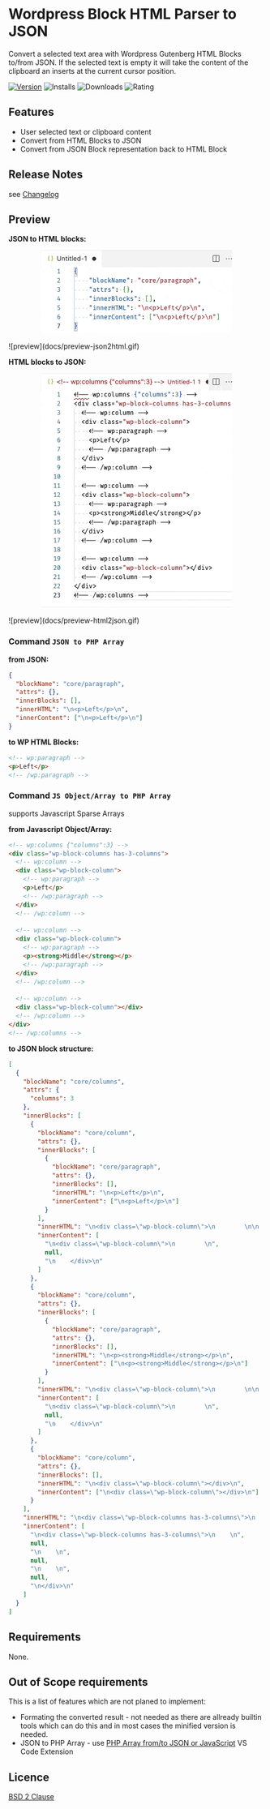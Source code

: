 # Wordpress Block HTML Parser to JSON

Convert a selected text area with Wordpress Gutenberg HTML Blocks to/from JSON.
If the selected text is empty it will take the content of the clipboard an inserts at the current cursor position.

[![Version](https://img.shields.io/visual-studio-marketplace/v/heissenbergerlab.wp-blocks-to-json?style=for-the-badge&logo=visual-studio-code)](https://marketplace.visualstudio.com/items?itemName=heissenbergerlab.wp-blocks-to-json) ![Installs](https://img.shields.io/visual-studio-marketplace/i/heissenbergerlab.wp-blocks-to-json?style=for-the-badge) ![Downloads](https://img.shields.io/visual-studio-marketplace/d/heissenbergerlab.wp-blocks-to-json?style=for-the-badge) ![Rating](https://img.shields.io/visual-studio-marketplace/r/heissenbergerlab.wp-blocks-to-json?style=for-the-badge)

## Features

- User selected text or clipboard content
- Convert from HTML Blocks to JSON
- Convert from JSON Block representation back to HTML Block

## Release Notes

see [Changelog](https://github.com/aheissenberger/wp-blocks-to-json-vscode/raw/main/CHANGELOG.md)

## Preview

**JSON to HTML blocks:**

<p align="center">
  <img src="https://github.com/aheissenberger/wp-blocks-to-json-vscode/raw/main/docs/preview-json2html.gif" alt="preview">
</p>
![preview](docs/preview-json2html.gif)

**HTML blocks to JSON:**

<p align="center">
  <img src="https://github.com/aheissenberger/wp-blocks-to-json-vscode/raw/main/docs/preview-html2json.gif" alt="preview">
</p>
![preview](docs/preview-html2json.gif)

### Command `JSON to PHP Array`

**from JSON:**

```json
{
  "blockName": "core/paragraph",
  "attrs": {},
  "innerBlocks": [],
  "innerHTML": "\n<p>Left</p>\n",
  "innerContent": ["\n<p>Left</p>\n"]
}
```

**to WP HTML Blocks:**

```html
<!-- wp:paragraph -->
<p>Left</p>
<!-- /wp:paragraph -->
```

### Command `JS Object/Array to PHP Array`

supports Javascript Sparse Arrays

**from Javascript Object/Array:**

```html
<!-- wp:columns {"columns":3} -->
<div class="wp-block-columns has-3-columns">
  <!-- wp:column -->
  <div class="wp-block-column">
    <!-- wp:paragraph -->
    <p>Left</p>
    <!-- /wp:paragraph -->
  </div>
  <!-- /wp:column -->

  <!-- wp:column -->
  <div class="wp-block-column">
    <!-- wp:paragraph -->
    <p><strong>Middle</strong></p>
    <!-- /wp:paragraph -->
  </div>
  <!-- /wp:column -->

  <!-- wp:column -->
  <div class="wp-block-column"></div>
  <!-- /wp:column -->
</div>
<!-- /wp:columns -->
```

**to JSON block structure:**

```json
[
  {
    "blockName": "core/columns",
    "attrs": {
      "columns": 3
    },
    "innerBlocks": [
      {
        "blockName": "core/column",
        "attrs": {},
        "innerBlocks": [
          {
            "blockName": "core/paragraph",
            "attrs": {},
            "innerBlocks": [],
            "innerHTML": "\n<p>Left</p>\n",
            "innerContent": ["\n<p>Left</p>\n"]
          }
        ],
        "innerHTML": "\n<div class=\"wp-block-column\">\n        \n\n    </div>\n",
        "innerContent": [
          "\n<div class=\"wp-block-column\">\n        \n",
          null,
          "\n    </div>\n"
        ]
      },
      {
        "blockName": "core/column",
        "attrs": {},
        "innerBlocks": [
          {
            "blockName": "core/paragraph",
            "attrs": {},
            "innerBlocks": [],
            "innerHTML": "\n<p><strong>Middle</strong></p>\n",
            "innerContent": ["\n<p><strong>Middle</strong></p>\n"]
          }
        ],
        "innerHTML": "\n<div class=\"wp-block-column\">\n        \n\n    </div>\n",
        "innerContent": [
          "\n<div class=\"wp-block-column\">\n        \n",
          null,
          "\n    </div>\n"
        ]
      },
      {
        "blockName": "core/column",
        "attrs": {},
        "innerBlocks": [],
        "innerHTML": "\n<div class=\"wp-block-column\"></div>\n",
        "innerContent": ["\n<div class=\"wp-block-column\"></div>\n"]
      }
    ],
    "innerHTML": "\n<div class=\"wp-block-columns has-3-columns\">\n    \n\n    \n\n    \n\n</div>\n",
    "innerContent": [
      "\n<div class=\"wp-block-columns has-3-columns\">\n    \n",
      null,
      "\n    \n",
      null,
      "\n    \n",
      null,
      "\n</div>\n"
    ]
  }
]
```

## Requirements

None.

<!--
## Extension Settings

This extension contributes the following settings:

- `wp-blocks-to-json.phpexec`: Set to path of your `php` binary if the extention cannot find it based on the systems `PATH` settings. Error: `Invalid PHP Array Code: Error: spawn php ENOENT`


## Known Issues

Calling out known issues can help limit users opening duplicate issues against your extension.
-->

## Out of Scope requirements

This is a list of features which are not planed to implement:

- Formating the converted result - not needed as there are allready builtin tools which can do this and in most cases the minified version is needed.
- JSON to PHP Array - use [PHP Array from/to JSON or JavaScript](https://marketplace.visualstudio.com/items?itemName=heissenbergerlab.php-array-from-json) VS Code Extension

## Licence

[BSD 2 Clause](https://github.com/aheissenberger/wp-blocks-to-json-vscode/raw/main/LICENSE.txt)
